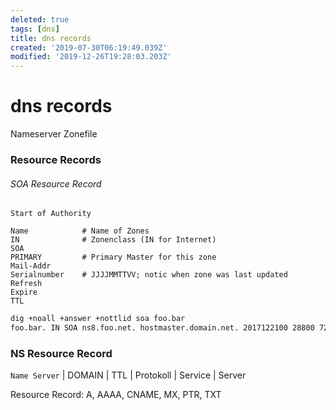 ```yaml
---
deleted: true
tags: [dns]
title: dns records
created: '2019-07-30T06:19:49.039Z'
modified: '2019-12-26T19:28:03.203Z'
---
```


# dns records

Nameserver
Zonefile

### Resource Records

###### SOA Resource Record
`Start of Authority`
```
Name            # Name of Zones
IN              # Zonenclass (IN for Internet)
SOA       
PRIMARY         # Primary Master for this zone 
Mail-Addr
Serialnumber    # JJJJMMTTVV; notic when zone was last updated
Refresh
Expire
TTL
```

```sh
dig +noall +answer +nottlid soa foo.bar
foo.bar. IN SOA ns8.foo.net. hostmaster.domain.net. 2017122100 28800 7200 604800 86400
```

### NS Resource Record
`Name Server`
| DOMAIN | TTL | Protokoll | Service | Server

Resource Record: A, AAAA, CNAME, MX, PTR, TXT
